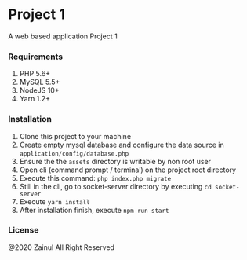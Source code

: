 # Project 1

A web based application Project 1
### Requirements

1. PHP 5.6+
2. MySQL 5.5+
3. NodeJS 10+
4. Yarn 1.2+

### Installation

1. Clone this project to your machine
2. Create empty mysql database and configure the data source in `application/config/database.php`
3. Ensure the the `assets` directory is writable by non root user
4. Open cli (command prompt / terminal) on the project root directory
5. Execute this command: `php index.php migrate`
6. Still in the cli, go to socket-server directory by executing `cd socket-server`
7. Execute `yarn install`
8. After installation finish, execute `npm run start` 

### License

@2020 Zainul All Right Reserved
